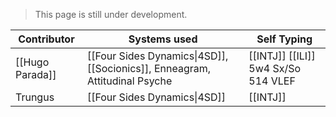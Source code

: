 > This page is still under development.

| Contributor | Systems used | Self Typing |
|----|----|----|
| [[Hugo Parada]] | [[Four Sides Dynamics\|4SD]], [[Socionics]], Enneagram, Attitudinal Psyche | [[INTJ]] [[ILI]] 5w4 Sx/So 514 VLEF|
| Trungus | [[Four Sides Dynamics\|4SD]] | [[INTJ]] |
